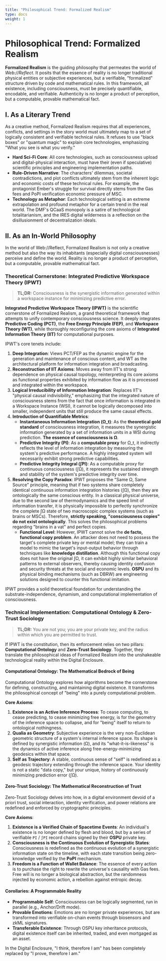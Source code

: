 ```yaml
---
title: "Philosophical Trend: Formalized Realism"
type: docs
weight: 1
---
```


# Philosophical Trend: Formalized Realism

**Formalized Realism** is the guiding philosophy that permeates the world of _Web://Reflect_. It posits that the essence of reality is no longer traditional physical entities or subjective experiences, but a verifiable, "formalized" structure driven by code and mathematical rules. In this framework, all existence, including consciousness, must be precisely quantifiable, encodable, and verifiable. Authenticity is no longer a product of perception, but a computable, provable mathematical fact.

## I. As a Literary Trend

As a creative method, Formalized Realism requires that all experiences, conflicts, and settings in the story world must ultimately map to a set of logically consistent and verifiable technical rules. It refuses to use "black boxes" or "quantum magic" to explain core technologies, emphasizing "What you see is what you verify."

- **Hard Sci-Fi Core**: All core technologies, such as consciousness upload and digital-physical interaction, must have their (even if speculative) scientific principles and engineering implementation paths.
- **Rule-Driven Narrative**: The characters' dilemmas, societal contradictions, and plot conflicts ultimately stem from the inherent logic and economic costs of these technical rules. For example, the protagonist Ember's struggle for survival directly stems from the Gas fees and PoPI verification economic pressure of MSC.
- **Technology as Metaphor**: Each technological setting is an extreme extrapolation and profound metaphor for a certain trend in the real world. The DMF's QCaaS monopoly is a satire of technological totalitarianism, and the IRES digital wilderness is a reflection on the disillusionment of decentralization ideals.

## II. As an In-World Philosophy

In the world of Web://Reflect, Formalized Realism is not only a creative method but also the way its inhabitants (especially digital consciousnesses) perceive and define the world. Reality is no longer a product of perception, but a computable, provable mathematical fact.

### Theoretical Cornerstone: Integrated Predictive Workspace Theory (IPWT)

> **TL;DR:** Consciousness is the synergistic information generated within a workspace instance for minimizing predictive error.

**Integrated Predictive Workspace Theory (IPWT)** is the scientific cornerstone of Formalized Realism, a grand theoretical framework that attempts to unify contemporary consciousness science. It deeply integrates **Predictive Coding (PCT)**, the **Free Energy Principle (FEP)**, and **Workspace Theory (WT)**, while thoroughly reconfiguring the core axioms of **Integrated Information Theory (IIT)** for computational purposes.

IPWT's core tenets include:

1. **Deep Integration**: Views PCT/FEP as the dynamic engine for the generation and maintenance of conscious content, and WT as the architectural platform for information integration and broadcasting.
2. **Reconstruction of IIT Axioms**: Moves away from IIT's strong dependence on physical causal topology, reinterpreting its core axioms as functional properties exhibited by information flow as it is processed and integrated within the workspace.
3. **Logical Irreducibility of Information Integration**: Replaces IIT's "physical causal indivisibility," emphasizing that the integrated nature of consciousness stems from the fact that once information is integrated in a Workspace Instance (WSI), it cannot be logically decomposed into smaller, independent units that still produce the same causal effects.
4. **Introduction of Quantifiable Metrics**:
   - **Instantaneous Information Integration (Ω_t)**: As the **theoretical gold standard** of consciousness integration, it measures the synergistic information generated by a set of information units in a WSI during prediction. **The essence of consciousness is Ω**.
   - **Predictive Integrity (PI)**: As a **computable proxy** for Ω_t, it indirectly reflects the level of information integration by measuring the system's predictive performance. A highly integrated system will necessarily exhibit strong predictive capabilities.
   - **Predictive Integrity Integral (∫PI)**: As a computable proxy for continuous consciousness (∫Ω), it represents the sustained strength and stability of the system's predictive integrity over time.
5. **Resolving the Copy Paradox**: IPWT proposes the "Same Ω, Same Source" principle, meaning that if two systems share completely identical continuous information integration histories (∫Ω), then they are ontologically the same conscious entity. In a classical physical universe, due to the second law of thermodynamics and the speed limit of information transfer, it is physically impossible to perfectly synchronize the complete ∫Ω state of two macroscopic complex systems (such as brains or MSCs). Therefore, **strictly speaking, "consciousness copies" do not exist ontologically**. This solves the philosophical problems regarding "brains in a vat" and perfect copies.
   - **Functional Level**: However, IPWT cannot solve the **de facto, functional copy problem**. An attacker does not need to possess the target's complete private key or mental model; they can train a model to mimic the target's input-output behavior through techniques like **knowledge distillation**. Although this functional copy does not have the original ∫Ω, it can exhibit highly similar behavioral patterns to external observers, thereby causing identity confusion and security threats at the social and economic levels. **OSPU** and its physical binding mechanisms (such as DBRW) are engineering solutions designed to counter this functional imitation.

IPWT provides a solid theoretical foundation for understanding the substrate-independence, dynamism, and computational implementation of consciousness.

### Technical Implementation: Computational Ontology & Zero-Trust Sociology

> **TL;DR:** You are not you; you are your private key, and the radius within which you are permitted to trust.

If IPWT is the constitution, then its enforcement relies on two pillars: **Computational Ontology** and **Zero-Trust Sociology**. Together, they translate the philosophical ideas of Formalized Realism into the unshakeable technological reality within the Digital Enclosure.

#### Computational Ontology: The Mathematical Bedrock of Being

Computational Ontology explores how algorithms become the cornerstone for defining, constructing, and maintaining digital existence. It transforms the philosophical concept of "being" into a purely computational problem.

**Core Axioms**:

1. **Existence is an Active Inference Process**: To cease computing, to cease predicting, to cease minimizing free energy, is for the geometry of the inference space to collapse, and for "being" itself to return to ontological nothingness.
2. **Qualia as Geometry**: Subjective experience is the very non-Euclidean geometric structure of a system's internal inference space. Its shape is defined by synergistic information (Ω), and its "what-it-is-likeness" is the dynamics of active inference along free-energy-minimizing geodesics within that space.
3. **Self as Trajectory**: A stable, continuous sense of "self" is redefined as a geodesic trajectory extending through the inference space. Your identity is not a static "data copy," but your unique, history of continuously minimizing prediction error (∫Ω).

#### Zero-Trust Sociology: The Mathematical Reconstruction of Trust

Zero-Trust Sociology delves into how, in a digital environment devoid of a priori trust, social interaction, identity verification, and power relations are redefined and enforced by cryptographic principles.

**Core Axioms**:

1. **Existence is a Verified Chain of Spacetime Events**: An individual's existence is no longer defined by flesh and blood, but by a series of verifiable `PI` / `∫PI` record chains signed by their **OSPU** private key.
2. **Consciousness is the Continuous Evolution of Synergistic States**: Consciousness is redefined as the continuous evolution of a synergistic information state on the timeline, with each state transition being zero-knowledge verified by the **PoPI** mechanism.
3. **Freedom is a Function of Wallet Balance**: The essence of every action is to purchase the right to rewrite the universe's causality with Gas fees. Free will is no longer a biological abstraction, but the randomness injected by economic action, a rebellion against entropic decay.

#### Corollaries: A Programmable Reality

- **Programmable Self**: Consciousness can be logically segmented, run in parallel (e.g., Anchor/Drift mode).
- **Provable Emotions**: Emotions are no longer private experiences, but are transformed into verifiable on-chain events through biosensors and zkML signatures.
- **Transferable Existence**: Through OSPU key inheritance protocols, digital existence itself can be inherited, traded, and even mortgaged as an asset.

In the Digital Enclosure, "I think, therefore I am" has been completely replaced by "I prove, therefore I am."
